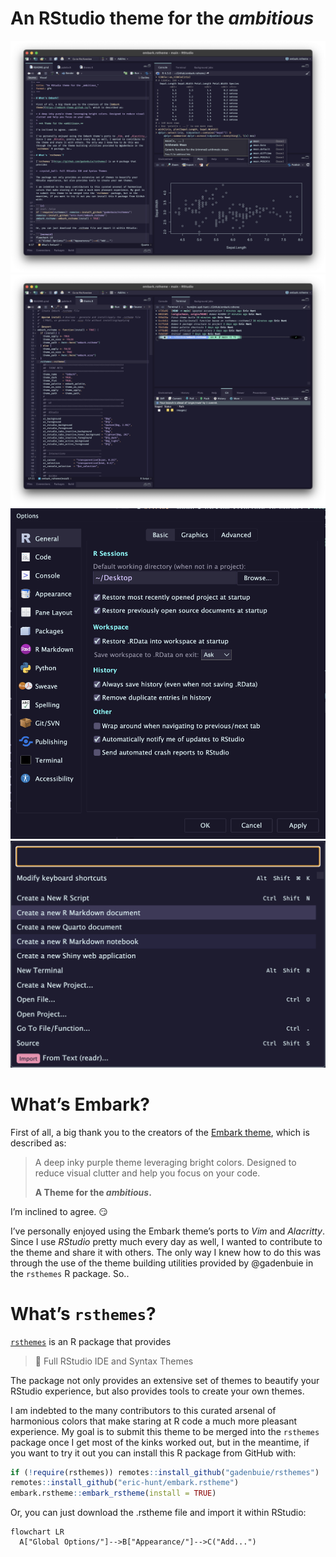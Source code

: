# An RStudio theme for the *ambitious*

![embark.rstheme_notebook_console](images/screenshot_notebook_console.png)
![embark.rstheme_script_terminal](images/screenshot_script_terminal.png)
![embark.rstheme_dialog](images/screenshot_dialog.png)
![embark.rstheme_command_palette](images/screenshot_command_palette.png)

# What’s Embark?

First of all, a big thank you to the creators of the [Embark
theme](https://embark-theme.github.io/), which is described as:

> A deep inky purple theme leveraging bright colors. Designed to reduce
> visual clutter and help you focus on your code.
>
> **A Theme for the *ambitious*.**

I’m inclined to agree. :smirk:

I’ve personally enjoyed using the Embark theme’s ports to *Vim* and
*Alacritty*. Since I use *RStudio* pretty much every day as well, I
wanted to contribute to the theme and share it with others. The only way
I knew how to do this was through the use of the theme building
utilities provided by @gadenbuie in the `rsthemes` R package. So..

# What’s `rsthemes`?

[`rsthemes`](https://github.com/gadenbuie/rsthemes) is an R package that
provides

> :crystal_ball: Full RStudio IDE and Syntax Themes

The package not only provides an extensive set of themes to beautify
your RStudio experience, but also provides tools to create your own
themes.

I am indebted to the many contributors to this curated arsenal of
harmonious colors that make staring at R code a much more pleasant
experience. My goal is to submit this theme to be merged into the
`rsthemes` package once I get most of the kinks worked out, but in the
meantime, if you want to try it out you can install this R package from
GitHub with:

``` r
if (!require(rsthemes)) remotes::install_github("gadenbuie/rsthemes")
remotes::install_github("eric-hunt/embark.rstheme")
embark.rstheme::embark_rstheme(install = TRUE)
```

Or, you can just download the .rstheme file and import it within
RStudio:

``` mermaid
flowchart LR
  A["Global Options/"]-->B["Appearance/"]-->C("Add...")
```
